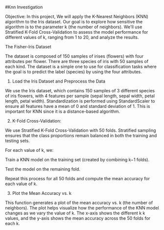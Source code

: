 #Knn Investigation

Objective: In this project, We will apply the K-Nearest Neighbors (KNN) algorithm to the Iris dataset. Our goal is to explore how sensitive the algorithm is to the parameter k (the number of neighbors). We'll use Stratified K-Fold Cross-Validation to assess the model performance for different values of k, ranging from 1 to 20, and analyze the results.

The Fisher-Iris Dataset

The dataset is composed of 150 samples of irises (flowers) with four attributes per flower. There are three species of iris with 50 samples of each kind. The dataset is a simple one to use for classification tasks where the goal is to predict the label (species) by using the four attributes.

1. Load the Iris Dataset and Preprocess the Data

We use the Iris dataset, which contains 150 samples of 3 different species of iris flowers, with 4 features per sample (sepal length, sepal width, petal length, petal width). Standardization is performed using StandardScaler to ensure all features have a mean of 0 and standard deviation of 1. This is important for KNN since it is a distance-based algorithm.

2. K-Fold Cross-Validation:

We use Stratified K-Fold Cross-Validation with 50 folds. Stratified sampling ensures that the class proportions remain balanced in both the training and testing sets.

For each value of k, we:

Train a KNN model on the training set (created by combining k−1 folds).

Test the model on the remaining fold.

Repeat this process for all 50 folds and compute the mean accuracy for each value of k.

3. Plot the Mean Accuracy vs. k

This function generates a plot of the mean accuracy vs. k (the number of neighbors). The plot helps visualize how the performance of the KNN model changes as we vary the value of k. The x-axis shows the different k k values, and the y-axis shows the mean accuracy across the 50 folds for each k.
